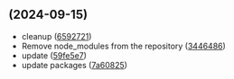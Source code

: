 ##  (2024-09-15)

* cleanup ([6592721](https://github.com/codetie-ai/codetie/commit/6592721))
* Remove node_modules from the repository ([3446486](https://github.com/codetie-ai/codetie/commit/3446486))
* update ([59fe5e7](https://github.com/codetie-ai/codetie/commit/59fe5e7))
* update packages ([7a60825](https://github.com/codetie-ai/codetie/commit/7a60825))



